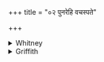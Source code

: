 +++
title = "०२ पुनरेहि वचस्पते"

+++

<details><summary>Whitney</summary>

### Translation
2. Come again, lord of speech, together with divine mind; lord of good,  
make \[it\] stay (*ni-ram*); in me, in myself be what is heard.

### Notes
Two of our mss. (H. O.) have *rāmaya* in **c.** Ppp. begins with *upa  
neha*, and has *asoṣpate* in **c,** which R. prefers. But MS. rather  
favors our text, reading, for **c, d,** *vásupate ví ramaya máyy evá  
tanvàm máma*; and it begins **a** with *upapréhi*. The comm. explains  
*śrutam* as *upādhyāyād vidhito 'dhītaṁ vedaśāstrādikam*; and adds  
"because, though well learned, it is often forgotten."
</details>

<details><summary>Griffith</summary>

Come thou again, Vachaspati, come with divine intelligence. Vasoshpati, repose thou here. In me be Knowledge, yea, in me.
</details>
